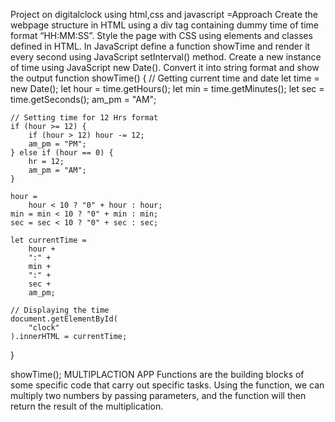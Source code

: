 Project on digitalclock using html,css and javascript =Approach
Create the webpage structure in HTML using a div tag containing dummy time of time format “HH:MM:SS”.
Style the page with CSS using elements and classes defined in HTML.
In JavaScript define a function showTime and render it every second using JavaScript setInterval() method.
Create a new instance of time using JavaScript new Date().
Convert it into string format and show the output
function showTime() {
    // Getting current time and date
    let time = new Date();
    let hour = time.getHours();
    let min = time.getMinutes();
    let sec = time.getSeconds();
    am_pm = "AM";
 
    // Setting time for 12 Hrs format
    if (hour >= 12) {
        if (hour > 12) hour -= 12;
        am_pm = "PM";
    } else if (hour == 0) {
        hr = 12;
        am_pm = "AM";
    }
 
    hour =
        hour < 10 ? "0" + hour : hour;
    min = min < 10 ? "0" + min : min;
    sec = sec < 10 ? "0" + sec : sec;
 
    let currentTime =
        hour +
        ":" +
        min +
        ":" +
        sec +
        am_pm;
 
    // Displaying the time
    document.getElementById(
        "clock"
    ).innerHTML = currentTime;
}
 
showTime();
MULTIPLACTION APP
Functions are the building blocks of some specific code that carry out specific tasks. Using the function, we can multiply two numbers by passing parameters, and the function will then return the result of the multiplication.
